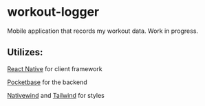 # workout-logger

Mobile application that records my workout data. Work in progress.

## Utilizes:

[React Native](https://reactnative.dev/) for client framework

[Pocketbase](https://pocketbase.io/) for the backend

[Nativewind](https://www.nativewind.dev/) and [Tailwind](https://tailwindcss.com/) for styles
